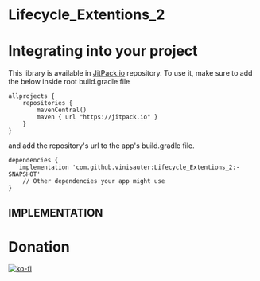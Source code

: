 # Lifecycle_Extentions_2

# Integrating into your project
This library is available in [JitPack.io](https://jitpack.io/) repository.
To use it, make sure to add the below inside root build.gradle file

```
allprojects {
    repositories {
        mavenCentral()
        maven { url "https://jitpack.io" }
    }
}
```

and add the repository's url to the app's build.gradle file.

```
dependencies {
   implementation 'com.github.vinisauter:Lifecycle_Extentions_2:-SNAPSHOT'
    // Other dependencies your app might use
}
```

IMPLEMENTATION
----

# Donation

[![ko-fi](https://www.ko-fi.com/img/donate_sm.png)](https://ko-fi.com/S6S8JJNM)

